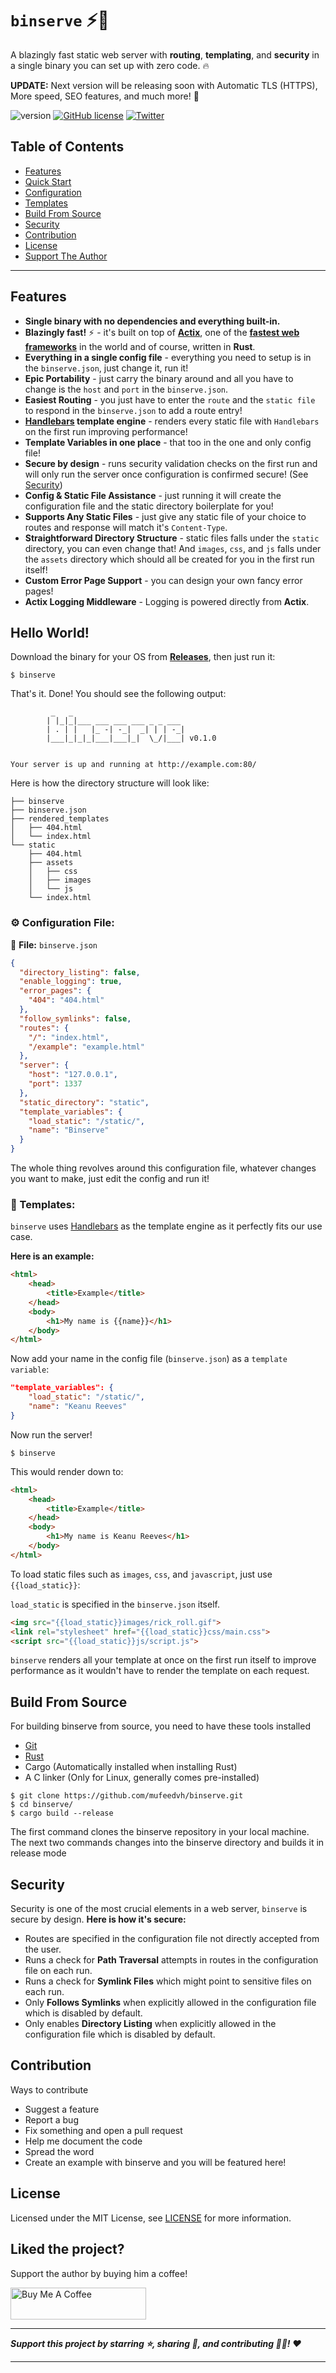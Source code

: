 # `binserve` :zap::crab:

A blazingly fast static web server with **routing**, **templating**, and **security** in a single binary you can set up with zero code. :fire:

**UPDATE:** Next version will be releasing soon with Automatic TLS (HTTPS), More speed, SEO features, and much more! :tada:

<p align="left">
    <img src="https://img.shields.io/badge/version-0.1.0-blue.svg" title="version" alt="version">
    <a href="https://github.com/mufeedvh/binserve/blob/master/LICENSE"><img alt="GitHub license" src="https://img.shields.io/github/license/mufeedvh/binserve.svg"></a>
    <a href="https://twitter.com/intent/tweet?text=Check%20this%20out!%20A%20blazingly%20fast%20static%20web%20server%20in%20a%20single%20binary%20you%20can%20set%20up%20with%20zero%20code.:&url=https%3A%2F%2Fgithub.com%2Fmufeedvh%2Fbinserve"><img alt="Twitter" src="https://img.shields.io/twitter/url/https/github.com/mufeedvh/binserve.svg?style=social"></a>
</p>

## Table of Contents

* [Features](#features)
* [Quick Start](#hello-world)
* [Configuration](#%EF%B8%8F-configuration-file)
* [Templates](#-templates)
* [Build From Source](#build-from-source)
* [Security](#security)
* [Contribution](#contribution)
* [License](#license)
* [Support The Author](#liked-the-project)

----

## Features

- **Single binary with no dependencies and everything built-in.**
- **Blazingly fast!** :zap: - it's built on top of [**Actix**](https://actix.rs/), one of the [**fastest web frameworks**](https://www.techempower.com/benchmarks/) in the world and of course, written in **Rust**.
- **Everything in a single config file** - everything you need to setup is in the `binserve.json`, just change it, run it!
- **Epic Portability** - just carry the binary around and all you have to change is the `host` and `port` in the `binserve.json`.
- **Easiest Routing** - you just have to enter the `route` and the `static file` to respond in the `binserve.json` to add a route entry!
- **[Handlebars](https://github.com/sunng87/handlebars-rust) template engine** - renders every static file with `Handlebars` on the first run improving performance!
- **Template Variables in one place** - that too in the one and only config file!
- **Secure by design** - runs security validation checks on the first run and will only run the server once configuration is confirmed secure! (See [Security](https://github.com/mufeedvh/binserve#security))
- **Config & Static File Assistance** - just running it will create the configuration file and the static directory boilerplate for you!
- **Supports Any Static Files** - just give any static file of your choice to routes and response will match it's `Content-Type`.
- **Straightforward Directory Structure** - static files falls under the `static` directory, you can even change that! And `images`, `css`, and `js` falls under the `assets` directory which should all be created for you in the first run itself!
- **Custom Error Page Support** - you can design your own fancy error pages!
- **Actix Logging Middleware** - Logging is powered directly from **Actix**.

## Hello World!

Download the binary for your OS from [**Releases**](https://github.com/mufeedvh/binserve/releases), then just run it:

    $ binserve

That's it. Done! You should see the following output:

```                        
         _   _                         
        | |_|_|___ ___ ___ ___ _ _ ___ 
        | . | |   |_ -| -_|  _| | | -_|
        |___|_|_|_|___|___|_|  \_/|___| v0.1.0
    

Your server is up and running at http://example.com:80/
```

Here is how the directory structure will look like:

```
├── binserve
├── binserve.json
├── rendered_templates
│   ├── 404.html
│   └── index.html
└── static
    ├── 404.html
    ├── assets
    │   ├── css
    │   ├── images
    │   └── js
    └── index.html
```

### ⚙️ Configuration File:

📄 **File:** `binserve.json`

```json
{
  "directory_listing": false,
  "enable_logging": true,
  "error_pages": {
    "404": "404.html"
  },
  "follow_symlinks": false,
  "routes": {
    "/": "index.html",
    "/example": "example.html"
  },
  "server": {
    "host": "127.0.0.1",
    "port": 1337
  },
  "static_directory": "static",
  "template_variables": {
    "load_static": "/static/",
    "name": "Binserve"
  }
}
```

The whole thing revolves around this configuration file, whatever changes you want to make, just edit the config and run it!

### 🎨 Templates:

`binserve` uses [Handlebars](https://github.com/sunng87/handlebars-rust) as the template engine as it perfectly fits our use case.

**Here is an example:**

```html
<html>
    <head>
        <title>Example</title>
    </head>
    <body>
        <h1>My name is {{name}}</h1>
    </body>
</html>
```

Now add your name in the config file (`binserve.json`) as a `template variable`:

```json
"template_variables": {
    "load_static": "/static/",
    "name": "Keanu Reeves"
}
```

Now run the server!

    $ binserve

This would render down to:

```html
<html>
    <head>
        <title>Example</title>
    </head>
    <body>
        <h1>My name is Keanu Reeves</h1>
    </body>
</html>
```

To load static files such as `images`, `css`, and `javascript`, just use `{{load_static}}`:

`load_static` is specified in the `binserve.json` itself.

```html
<img src="{{load_static}}images/rick_roll.gif">
<link rel="stylesheet" href="{{load_static}}css/main.css">
<script src="{{load_static}}js/script.js">
```

`binserve` renders all your template at once on the first run itself to improve performance as it wouldn't have to render the template on each request.

## Build From Source

For building binserve from source, you need to have these tools installed

* [Git](https://git-scm.org/downloads)
* [Rust](https://rust-lang.org/tools/install)
* Cargo (Automatically installed when installing Rust)
* A C linker (Only for Linux, generally comes pre-installed)

```
$ git clone https://github.com/mufeedvh/binserve.git
$ cd binserve/
$ cargo build --release
```

The first command clones the binserve repository in your local machine. The next two commands changes into the binserve directory and builds it in release mode

## Security

Security is one of the most crucial elements in a web server, `binserve` is secure by design. **Here is how it's secure:**

- Routes are specified in the configuration file not directly accepted from the user.
- Runs a check for **Path Traversal** attempts in routes in the configuration file on each run.
- Runs a check for **Symlink Files** which might point to sensitive files on each run.
- Only **Follows Symlinks** when explicitly allowed in the configuration file which is disabled by default.
- Only enables **Directory Listing** when explicitly allowed in the configuration file which is disabled by default.

## Contribution
Ways to contribute
- Suggest a feature
- Report a bug
- Fix something and open a pull request
- Help me document the code
- Spread the word
- Create an example with binserve and you will be featured here!

## License
Licensed under the MIT License, see <a href="https://github.com/mufeedvh/binserve/blob/master/LICENSE">LICENSE</a> for more information.

## Liked the project?
Support the author by buying him a coffee!

<a href="https://www.buymeacoffee.com/mufeedvh" target="_blank"><img src="https://cdn.buymeacoffee.com/buttons/default-orange.png" alt="Buy Me A Coffee" height="51px" width="217px"></a>

----

***Support this project by starring ⭐, sharing 📲, and contributing 👩‍💻! :heart:***

----
